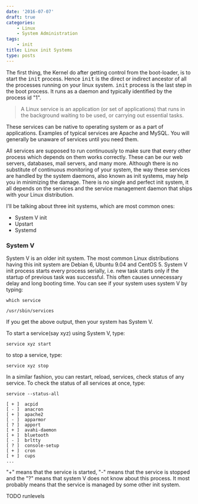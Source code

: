 ```yaml
---
date: '2016-07-07'
draft: true
categories:
    - Linux
    - System Administration
tags:
    - init
title: Linux init Systems
type: posts
---
```

The first thing, the Kernel do after getting control from the boot-loader, is to start the <kbd>init</kbd> process. Hence <kbd>init</kbd> is the direct or indirect ancestor of all the processes running on your linux system. <kbd>init</kbd> process is the last step in the boot process. It runs as a daemon and typically identified by the process id "1".


<blockquote cite="https://www.linux.com/news/introduction-services-runlevels-and-rcd-scripts">
A Linux service is an application (or set of applications) that runs in the background waiting to be used, or carrying out essential tasks.</blockquote>

These services can be native to operating system or as a part of applications.
Examples of typical services are Apache and MySQL. You will generally be unaware of services until you need them.

All services are supposed to run continuously to make sure that every other process which depends on them works correctly. These can be our web servers, databases, mail servers, and many more. Although there is no substitute of continuous monitoring of your system, the way these services are handled by the system daemons, also known as init systems, may help you in minimizing the damage. There is no single and perfect init system, it all depends on the services and the service management daemon that ships with your Linux distribution.

I'll be talking about three init systems, which are most common ones:

- System V init
- Upstart
- Systemd

### System V
System V is an older init system. The most common Linux distributions having this init system are Debian 6, Ubuntu 9.04 and CentOS 5. System V init process starts every process serially, i.e. new task starts only if the startup of previous task was successful. This often causes unnecessary delay and long booting time.
You can see if your system uses system V by typing:

```which service```


```/usr/sbin/services```

If you get the above output, then your system has System V.

To start a service(say xyz) using System V, type:

```service xyz start```

to stop a service, type:

```service xyz stop```

In a similar fashion, you can restart, reload, services, check status of any service. To check the status of all services at once, type:

```service --status-all```

    [ + ]  acpid
    [ - ]  anacron
    [ + ]  apache2
    [ - ]  apparmor
    [ ? ]  apport
    [ + ]  avahi-daemon
    [ + ]  bluetooth
    [ - ]  brltty
    [ ? ]  console-setup
    [ + ]  cron
    [ + ]  cups
    ...
    
"+" means that the service is started, "-" means that the service is stopped and the "?" means that system V does not know about this process. It most probably means that the service is managed by some other init system.


TODO runlevels

